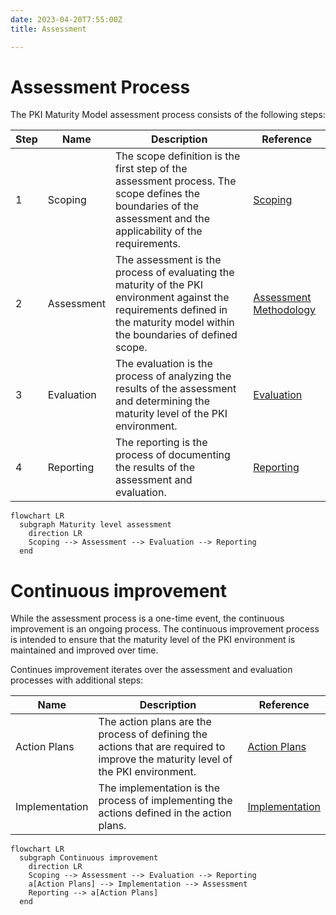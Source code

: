 ```yaml
---
date: 2023-04-20T7:55:00Z
title: Assessment

---
```


# Assessment Process

The PKI Maturity Model assessment process consists of the following steps:

| Step | Name       | Description                                                                                                                                                                    | Reference                                |
|------|------------|--------------------------------------------------------------------------------------------------------------------------------------------------------------------------------|------------------------------------------|
| 1    | Scoping    | The scope definition is the first step of the assessment process. The scope defines the boundaries of the assessment and the applicability of the requirements.                | [Scoping](scoping.md)                    |
| 2    | Assessment | The assessment is the process of evaluating the maturity of the PKI environment against the requirements defined in the maturity model within the boundaries of defined scope. | [Assessment Methodology](methodology.md) |
| 3    | Evaluation | The evaluation is the process of analyzing the results of the assessment and determining the maturity level of the PKI environment.                                            | [Evaluation](evaluation.md)              |
| 4    | Reporting  | The reporting is the process of documenting the results of the assessment and evaluation.                                                                                      | [Reporting](report.md)                   |

```mermaid
flowchart LR
  subgraph Maturity level assessment
    direction LR
    Scoping --> Assessment --> Evaluation --> Reporting
  end
```

# Continuous improvement

While the assessment process is a one-time event, the continuous improvement is an ongoing process. The continuous improvement process is intended to ensure that the maturity level of the PKI environment is maintained and improved over time.

Continues improvement iterates over the assessment and evaluation processes with additional steps:

| Name           | Description                                                                                                                      | Reference                           |
|----------------|----------------------------------------------------------------------------------------------------------------------------------|-------------------------------------|
| Action Plans   | The action plans are the process of defining the actions that are required to improve the maturity level of the PKI environment. | [Action Plans](action-plans.md)     |
| Implementation | The implementation is the process of implementing the actions defined in the action plans.                                       | [Implementation](implementation.md) |

```mermaid
flowchart LR
  subgraph Continuous improvement
    direction LR
    Scoping --> Assessment --> Evaluation --> Reporting
    a[Action Plans] --> Implementation --> Assessment
    Reporting --> a[Action Plans]
  end
```
